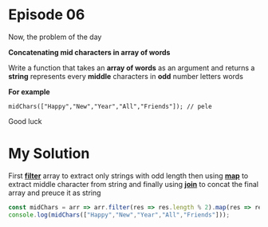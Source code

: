 # Episode 06

Now, the problem of the day 

**Concatenating mid characters in array of words**

Write a function that takes an **array of words** as an argument and returns a **string** represents every **middle** characters in **odd** number letters words

**For example**
```
midChars(["Happy","New","Year","All","Friends"]); // pele
```

Good luck


# My Solution

First **[filter](https://developer.mozilla.org/en-US/docs/Web/JavaScript/Reference/Global_Objects/Array/filter)** array to extract only strings with odd length then using **[map](https://developer.mozilla.org/en-US/docs/Web/JavaScript/Reference/Global_Objects/Array/map)** to extract middle character from string and finally using **[join](https://developer.mozilla.org/en-US/docs/Web/JavaScript/Reference/Global_Objects/Array/join)** to concat the final array and preuce it as string  

```javascript
const midChars = arr => arr.filter(res => res.length % 2).map(res => res.substr(res.length / 2, 1)).join("");
console.log(midChars(["Happy","New","Year","All","Friends"])); 
```


